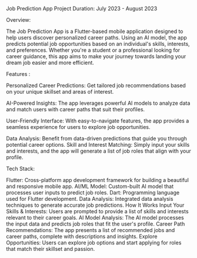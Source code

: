 Job Prediction App
Project Duration: July 2023 - August 2023

Overview:

The Job Prediction App is a Flutter-based mobile application designed to help users discover personalized career paths. Using an AI model, the app predicts potential job opportunities based on an individual's skills, interests, and preferences. Whether you're a student or a professional looking for career guidance, this app aims to make your journey towards landing your dream job easier and more efficient.

Features :

Personalized Career Predictions: Get tailored job recommendations based on your unique skillset and areas of interest.

AI-Powered Insights: The app leverages powerful AI models to analyze data and match users with career paths that suit their profiles.

User-Friendly Interface: With easy-to-navigate features, the app provides a seamless experience for users to explore job opportunities.

Data Analysis: Benefit from data-driven predictions that guide you through potential career options.
Skill and Interest Matching: Simply input your skills and interests, and the app will generate a list of job roles that align with your profile.

Tech Stack:

Flutter: Cross-platform app development framework for building a beautiful and responsive mobile app.
AI/ML Model: Custom-built AI model that processes user inputs to predict job roles.
Dart: Programming language used for Flutter development.
Data Analysis: Integrated data analysis techniques to generate accurate job predictions.
How It Works
Input Your Skills & Interests: Users are prompted to provide a list of skills and interests relevant to their career goals.
AI Model Analysis: The AI model processes the input data and predicts job roles that fit the user's profile.
Career Path Recommendations: The app presents a list of recommended jobs and career paths, complete with descriptions and insights.
Explore Opportunities: Users can explore job options and start applying for roles that match their skillset and passion.
